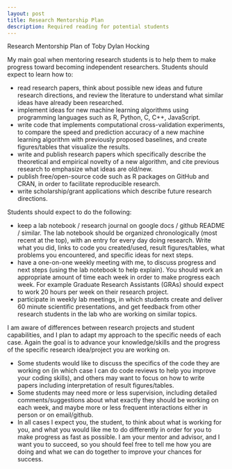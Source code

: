 ```yaml
---
layout: post
title: Research Mentorship Plan
description: Required reading for potential students
---
```


Research Mentorship Plan of Toby Dylan Hocking

My main goal when mentoring research students is to help them to make
progress toward becoming independent researchers. Students should
expect to learn how to:
- read research papers, think about possible new ideas and future
  research directions, and review the literature to understand what
  similar ideas have already been researched.
- implement ideas for new machine learning algorithms using
  programming languages such as R, Python, C, C++, JavaScript.
- write code that implements computational cross-validation
  experiments, to compare the speed and prediction accuracy of a new
  machine learning algorithm with previously proposed baselines, and
  create figures/tables that visualize the results.
- write and publish research papers which specifically describe the
  theoretical and empirical novelty of a new algorithm, and cite
  previous research to emphasize what ideas are old/new.
- publish free/open-source code such as R packages on GitHub and CRAN,
  in order to facilitate reproducible research.
- write scholarship/grant applications which describe future research
  directions.
  
Students should expect to do the following:
- keep a lab notebook / research journal on google docs / github
  README / similar. The lab notebook should be organized
  chronologically (most recent at the top), with an entry for every
  day doing research. Write what you did, links to code you
  created/used, result figures/tables, what problems you encountered,
  and specific ideas for next steps.
- have a one-on-one weekly meeting with me, to discuss progress and
  next steps (using the lab notebook to help explain). You should work
  an appropriate amount of time each week in order to make progress
  each week. For example Graduate Research Assistants (GRAs) should
  expect to work 20 hours per week on their research project.
- participate in weekly lab meetings, in which students create and
  deliver 60 minute scientific presentations, and get feedback from
  other research students in the lab who are working on similar
  topics. 

I am aware of differences between research projects and student
capabilities, and I plan to adapt my approach to the specific needs of
each case. Again the goal is to advance your knowledge/skills and the
progress of the specific research idea/project you are working on.
- Some students would like to discuss the specifics of the code they
  are working on (in which case I can do code reviews to help you
  improve your coding skills), and others may want to focus on how to
  write papers including interpretation of result figures/tables.
- Some students may need more or less supervision, including detailed
  comments/suggestions about what exactly they should be working on
  each week, and maybe more or less frequent interactions either in
  person or on email/github.
- In all cases I expect you, the student, to think about what is
  working for you, and what you would like me to do differently in
  order for you to make progress as fast as possible. I am your mentor
  and advisor, and I want you to succeed, so you should feel free to
  tell me how you are doing and what we can do together to improve
  your chances for success.
